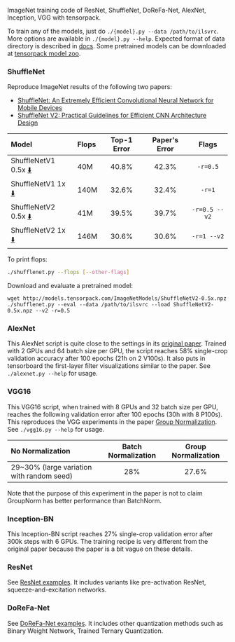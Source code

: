 
ImageNet training code of ResNet, ShuffleNet, DoReFa-Net, AlexNet, Inception, VGG with tensorpack.

To train any of the models, just do `./{model}.py --data /path/to/ilsvrc`.
More options are available in `./{model}.py --help`.
Expected format of data directory is described in [docs](http://tensorpack.readthedocs.io/modules/dataflow.dataset.html#tensorpack.dataflow.dataset.ILSVRC12).
Some pretrained models can be downloaded at [tensorpack model zoo](http://models.tensorpack.com/).

### ShuffleNet

Reproduce ImageNet results of the following two papers:
+ [ShuffleNet: An Extremely Efficient Convolutional Neural Network for Mobile Devices](https://arxiv.org/abs/1707.01083)
+ [ShuffleNet V2: Practical Guidelines for Efficient CNN Architecture Design](https://arxiv.org/abs/1807.11164)

| Model                                                                                                    | Flops | Top-1 Error | Paper's Error | Flags         |
|:---------------------------------------------------------------------------------------------------------|:------|:-----------:|:-------------:|:-------------:|
| ShuffleNetV1 0.5x  [:arrow_down:](http://models.tensorpack.com/ImageNetModels/ShuffleNetV1-0.5x-g=8.npz) | 40M   | 40.8%       | 42.3%         | `-r=0.5`      |
| ShuffleNetV1 1x    [:arrow_down:](http://models.tensorpack.com/ImageNetModels/ShuffleNetV1-1x-g=8.npz)   | 140M  | 32.6%       | 32.4%         | `-r=1`        |
| ShuffleNetV2 0.5x  [:arrow_down:](http://models.tensorpack.com/ImageNetModels/ShuffleNetV2-0.5x.npz)     | 41M   | 39.5%       | 39.7%         | `-r=0.5 --v2` |
| ShuffleNetV2 1x    [:arrow_down:](http://models.tensorpack.com/ImageNetModels/ShuffleNetV2-1x.npz)       | 146M  | 30.6%       | 30.6%         | `-r=1 --v2`   |

To print flops:
```bash
./shufflenet.py --flops [--other-flags]
```

Download and evaluate a pretrained model:
```
wget http://models.tensorpack.com/ImageNetModels/ShuffleNetV2-0.5x.npz
./shufflenet.py --eval --data /path/to/ilsvrc --load ShuffleNetV2-0.5x.npz --v2 -r=0.5
```

### AlexNet

This AlexNet script is quite close to the settings in its [original
paper](https://papers.nips.cc/paper/4824-imagenet-classification-with-deep-convolutional-neural-networks).
Trained with 2 GPUs and 64 batch size per GPU, the script reaches 58% single-crop validation
accuracy after 100 epochs (21h on 2 V100s).
It also puts in tensorboard the first-layer filter visualizations similar to the paper.
See `./alexnet.py --help` for usage.

### VGG16

This VGG16 script, when trained with 8 GPUs and 32 batch size per GPU, reaches the following
validation error after 100 epochs (30h with 8 P100s). This reproduces the VGG
experiments in the paper [Group Normalization](https://arxiv.org/abs/1803.08494).
See `./vgg16.py --help` for usage.

 | No Normalization                          | Batch Normalization | Group Normalization |
 |:------------------------------------------|:-------------------:|:-------------------:|
 | 29~30% (large variation with random seed) | 28%                 | 27.6%               |

Note that the purpose of this experiment in the paper is not to claim GroupNorm
has better performance than BatchNorm.

### Inception-BN

This Inception-BN script reaches 27% single-crop validation error after 300k steps with 6 GPUs.
The training recipe is very different from the original paper because the paper
is a bit vague on these details.

### ResNet

See [ResNet examples](../ResNet). It includes variants like pre-activation
ResNet, squeeze-and-excitation networks.

### DoReFa-Net

See [DoReFa-Net examples](../DoReFa-Net).
It includes other quantization methods such as Binary Weight Network, Trained Ternary Quantization.

